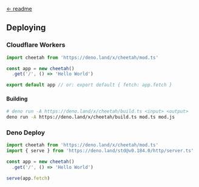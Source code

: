 [← readme](https://github.com/azurystudio/cheetah/blob/dev/guide/overview.md)

## Deploying

### Cloudflare Workers

```ts
import cheetah from 'https://deno.land/x/cheetah/mod.ts'

const app = new cheetah()
  .get('/', () => 'Hello World')

export default app // or: export default { fetch: app.fetch }
```

#### Building

```bash
# deno run -A https://deno.land/x/cheetah/build.ts <input> <output>
deno run -A https://deno.land/x/cheetah/build.ts mod.ts mod.js
```

### Deno Deploy

```ts
import cheetah from 'https://deno.land/x/cheetah/mod.ts'
import { serve } from 'https://deno.land/std@v0.184.0/http/server.ts'

const app = new cheetah()
  .get('/', () => 'Hello World')

serve(app.fetch)
```
